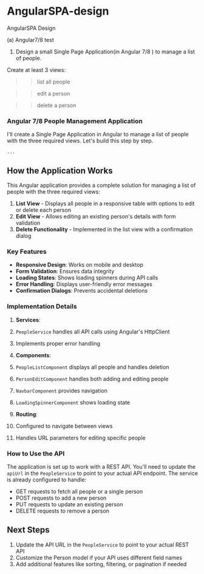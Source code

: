 # AngularSPA-design
AngularSPA Design

 (a) Angular7/8 test

1. Design a small Single Page Application(in Angular 7/8 ) to manage a list of people.

Create at least 3 views:

>>list all people

>> edit a person

>>delete a person

### Angular 7/8 People Management Application

I'll create a Single Page Application in Angular to manage a list of people with the three required views. Let's build this step by step.

```typescriptreact project="angular_people_management"
...
```

## How the Application Works

This Angular application provides a complete solution for managing a list of people with the three required views:

1. **List View** - Displays all people in a responsive table with options to edit or delete each person
2. **Edit View** - Allows editing an existing person's details with form validation
3. **Delete Functionality** - Implemented in the list view with a confirmation dialog


### Key Features

- **Responsive Design**: Works on mobile and desktop
- **Form Validation**: Ensures data integrity
- **Loading States**: Shows loading spinners during API calls
- **Error Handling**: Displays user-friendly error messages
- **Confirmation Dialogs**: Prevents accidental deletions


### Implementation Details

1. **Services**:

1. `PeopleService` handles all API calls using Angular's HttpClient
2. Implements proper error handling



2. **Components**:

1. `PeopleListComponent` displays all people and handles deletion
2. `PersonEditComponent` handles both adding and editing people
3. `NavbarComponent` provides navigation
4. `LoadingSpinnerComponent` shows loading state



3. **Routing**:

1. Configured to navigate between views
2. Handles URL parameters for editing specific people





### How to Use the API

The application is set up to work with a REST API. You'll need to update the `apiUrl` in the `PeopleService` to point to your actual API endpoint. The service is already configured to handle:

- GET requests to fetch all people or a single person
- POST requests to add a new person
- PUT requests to update an existing person
- DELETE requests to remove a person


## Next Steps

1. Update the API URL in the `PeopleService` to point to your actual REST API
2. Customize the Person model if your API uses different field names
3. Add additional features like sorting, filtering, or pagination if needed
